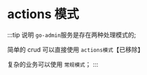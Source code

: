 # actions 模式

:::tip 说明
`go-admin`服务是存在两种处理模式的;

简单的 crud 可以直接使用 `actions模式`【已移除】

复杂的业务可以使用 `常规模式`；
:::
